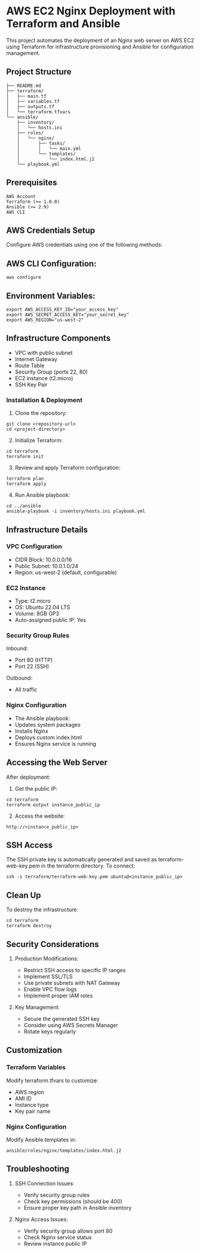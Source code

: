 # AWS EC2 Nginx Deployment with Terraform and Ansible
This project automates the deployment of an Nginx web server on AWS EC2 using Terraform for infrastructure provisioning and Ansible for configuration management.

## Project Structure
```plaintext
├── README.md
├── terraform/
│   ├── main.tf
│   ├── variables.tf
│   ├── outputs.tf
│   └── terraform.tfvars
└── ansible/
    ├── inventory/
    │   └── hosts.ini
    ├── roles/
    │   └── nginx/
    │       ├── tasks/
    │       │   └── main.yml
    │       └── templates/
    │           └── index.html.j2
    └── playbook.yml
```

## Prerequisites
```
AWS Account
Terraform (>= 1.0.0)
Ansible (>= 2.9)
AWS CLI
```

## AWS Credentials Setup
Configure AWS credentials using one of the following methods:

## AWS CLI Configuration:
```
aws configure
```

## Environment Variables:
```
export AWS_ACCESS_KEY_ID="your_access_key"
export AWS_SECRET_ACCESS_KEY="your_secret_key"
export AWS_REGION="us-west-2"
```

## Infrastructure Components
- VPC with public subnet
- Internet Gateway
- Route Table
- Security Group (ports 22, 80)
- EC2 instance (t2.micro)
- SSH Key Pair

### Installation & Deployment

1. Clone the repository:
```
git clone <repository-url>
cd <project-directory>
```
2. Initialize Terraform:
```
cd terraform
terraform init
```
3. Review and apply Terraform configuration:
```
terraform plan
terraform apply
```
4. Run Ansible playbook:
```
cd ../ansible
ansible-playbook -i inventory/hosts.ini playbook.yml
```

## Infrastructure Details
### VPC Configuration
- CIDR Block: 10.0.0.0/16
- Public Subnet: 10.0.1.0/24
- Region: us-west-2 (default, configurable)

### EC2 Instance
- Type: t2.micro
- OS: Ubuntu 22.04 LTS
- Volume: 8GB GP3
- Auto-assigned public IP: Yes

### Security Group Rules
Inbound:
- Port 80 (HTTP)
- Port 22 (SSH)

Outbound:
- All traffic

### Nginx Configuration
- The Ansible playbook:
- Updates system packages
- Installs Nginx
- Deploys custom index.html
- Ensures Nginx service is running

## Accessing the Web Server
After deployment:

1. Get the public IP:
```
cd terraform
terraform output instance_public_ip
```
2. Access the website:
```
http://<instance_public_ip>
```

## SSH Access
The SSH private key is automatically generated and saved as terraform-web-key.pem in the terraform directory.
To connect:
```
ssh -i terraform/terraform-web-key.pem ubuntu@<instance_public_ip>
```

## Clean Up
To destroy the infrastructure:
```
cd terraform
terraform destroy
```

## Security Considerations

1. Production Modifications:
    - Restrict SSH access to specific IP ranges
    - Implement SSL/TLS
    - Use private subnets with NAT Gateway
    - Enable VPC flow logs
    - Implement proper IAM roles


2. Key Management:
    - Secure the generated SSH key
    - Consider using AWS Secrets Manager
    - Rotate keys regularly
  
## Customization
### Terraform Variables
Modify terraform.tfvars to customize:
- AWS region
- AMI ID
- Instance type
- Key pair name

### Nginx Configuration
Modify Ansible templates in:
```
ansible/roles/nginx/templates/index.html.j2
```

## Troubleshooting

1. SSH Connection Issues:
    - Verify security group rules
    - Check key permissions (should be 400)
    - Ensure proper key path in Ansible inventory

2. Nginx Access Issues:
    - Verify security group allows port 80
    - Check Nginx service status
    - Review instance public IP

